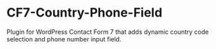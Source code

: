 # CF7-Country-Phone-Field
Plugin for WordPress Contact Form 7 that adds dynamic country code selection and phone number input field.

